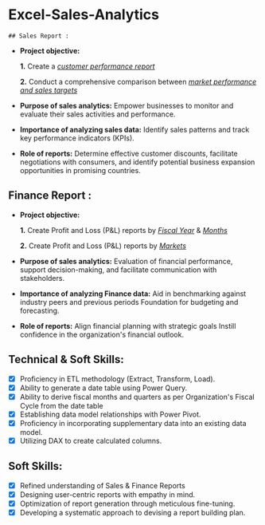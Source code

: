 # Excel-Sales-Analytics

	## Sales Report :


- **Project objective:** 

    **1.** Create a _[customer performance report](https://github.com/raviteja769/Excel-Sales-Analytics/blob/dcb74fb1f9ec298a7d1dec34f6c73799a9a22032/Customer%20Performance%20Report.pdf)_ 

    **2.** Conduct a comprehensive comparison between _[market performance and sales targets](https://github.com/raviteja769/Excel-Sales-Analytics/blob/dcb74fb1f9ec298a7d1dec34f6c73799a9a22032/Market%20Performance%20vs%20Target%20Report.pdf)_

- **Purpose of sales analytics:** Empower businesses to monitor and evaluate their sales activities and performance.

- **Importance of analyzing sales data:** Identify sales patterns and track key performance indicators (KPIs).

- **Role of reports:** Determine effective customer discounts, facilitate negotiations with consumers, and identify potential business expansion opportunities in promising countries.


## Finance Report :

- **Project objective:** 

    **1.** Create Profit and Loss (P&L) reports by _[Fiscal Year](https://github.com/raviteja769/Excel-Sales-Analytics/blob/dcb74fb1f9ec298a7d1dec34f6c73799a9a22032/P%26L%20Statement%20by%20Fiscal%20Year.pdf)_ & _[Months](https://github.com/raviteja769/Excel-Sales-Analytics/blob/dcb74fb1f9ec298a7d1dec34f6c73799a9a22032/P%26L%20Statement%20by%20Markets.pdf)_ 

   **2.** Create Profit and Loss (P&L) reports by _[Markets](https://github.com/raviteja769/Excel-Sales-Analytics/blob/dcb74fb1f9ec298a7d1dec34f6c73799a9a22032/P%26L%20Statement%20by%20Months.pdf)_

- **Purpose of sales analytics:** Evaluation of financial performance, support decision-making, and facilitate communication with stakeholders.

- **Importance of analyzing Finance data:** Aid in benchmarking against industry peers and previous periods Foundation for budgeting and forecasting.

- **Role of reports:** Align financial planning with strategic goals Instill confidence in the organization's financial outlook.


## Technical & Soft Skills:
- [x]	Proficiency in ETL methodology (Extract, Transform, Load).
- [x]	Ability to generate a date table using Power Query.
- [x]	Ability to derive fiscal months and quarters as per Organization's Fiscal Cycle from the date table
- [x]	Establishing data model relationships with Power Pivot.
- [x]	Proficiency in incorporating supplementary data into an existing data model.
- [x]	Utilizing DAX to create calculated columns.

## Soft Skills:
- [x]	Refined understanding of Sales & Finance Reports
- [x]	Designing user-centric reports with empathy in mind.
- [x]	Optimization of report generation through meticulous fine-tuning.
- [x]	Developing a systematic approach to devising a report building plan.
